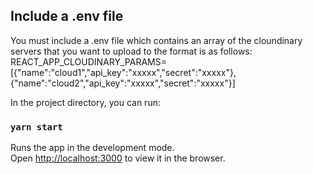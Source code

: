 
## Include a .env file
You must include a .env file which contains an array of the cloundinary servers that you want to upload to
the format is as follows:
REACT_APP_CLOUDINARY_PARAMS=[{"name":"cloud1","api_key":"xxxxx","secret":"xxxxx"},{"name":"cloud2","api_key":"xxxxx","secret":"xxxxx"}]

In the project directory, you can run:

### `yarn start`

Runs the app in the development mode.\
Open [http://localhost:3000](http://localhost:3000) to view it in the browser.

